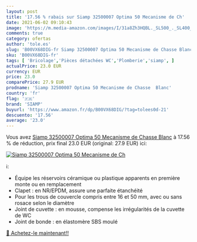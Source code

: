 ```yaml
---
layout: post
title: '17.56 % rabais sur Siamp 32500007 Optima 50 Mecanisme de Ch'
date: 2021-06-02 09:10:43
image: 'https://m.media-amazon.com/images/I/31a8Zh3HQBL._SL500_._SL400_.jpg'
comments: true
category: ofertas
author: 'tole.es'
slug: 'B00VX68DIG-fr Siamp 32500007 Optima 50 Mecanisme de Chasse Blanc'
sku: 'B00VX68DIG-fr'
tags: [ 'Bricolage','Pièces détachées WC','Plomberie','siamp', ]
actualPrice: 23.0 EUR
currency: EUR
price: 23.0
comparePrice: 27.9 EUR
prodname: 'Siamp 32500007 Optima 50 Mecanisme de Chasse  Blanc'
country: 'fr'
flag: '🇫🇷'
brand: 'SIAMP'
buyurl: 'https://www.amazon.fr/dp/B00VX68DIG/?tag=tolees0d-21'
descuento: '17.56'
average: '23.0'
---
```


Vous avez [Siamp 32500007 Optima 50 Mecanisme de Chasse  Blanc](https://www.amazon.fr/dp/B00VX68DIG/?tag=tolees0d-21)  à  17.56 % de réduction, prix final  23.0 EUR (original: 27.9 EUR) ici:

[![Siamp 32500007 Optima 50 Mecanisme de Ch](https://m.media-amazon.com/images/I/31a8Zh3HQBL._SL500_._SL400_.jpg)](https://www.amazon.fr/dp/B00VX68DIG/?tag=tolees0d-21)

ℹ️:

- Équipe les réservoirs céramique ou plastique apparents en première monte ou en remplacement
- Clapet : en NR/EPDM, assure une parfaite étanchéité
- Pour les trous de couvercle compris entre 16 et 50 mm, avec ou sans rosace selon le diamètre
- Joint de cuvette : en mousse, compense les irrégularités de la cuvette de WC
- Joint de bonde : en élastomère SBS moulé

[🛒 Achetez-le maintenant!!](https://www.amazon.fr/dp/B00VX68DIG/?tag=tolees0d-21)
